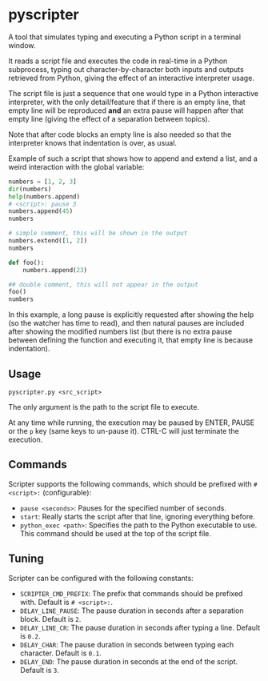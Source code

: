 # pyscripter

A tool that simulates typing and executing a Python script in a terminal window. 

It reads a script file and executes the code in real-time in a Python subprocess, typing out character-by-character both inputs and outputs retrieved from Python, giving the effect of an interactive interpreter usage.

The script file is just a sequence that one would type in a Python interactive interpreter, with the only detail/feature that if there is an empty line, that empty line will be reproduced **and** an extra pause will happen after that empty line (giving the effect of a separation between topics).

Note that after code blocks an empty line is also needed so that the interpreter knows that indentation is over, as usual.

Example of such a script that shows how to append and extend a list, and a weird interaction with the global variable:

```python
numbers = [1, 2, 3]
dir(numbers)
help(numbers.append)
# <script>: pause 3
numbers.append(45)
numbers

# simple comment, this will be shown in the output
numbers.extend([1, 2])
numbers

def foo():
    numbers.append(23)

## double comment, this will not appear in the output
foo()
numbers
```

In this example, a long pause is explicitly requested after showing the help (so the watcher has time to read), and then natural pauses are included after showing the modified numbers list (but there is no extra pause between defining the function and executing it, that empty line is because indentation).


## Usage

`pyscripter.py <src_script>`

The only argument is the path to the script file to execute.

At any time while running, the execution may be paused by ENTER, PAUSE or the `p` key (same keys to un-pause it). CTRL-C will just terminate the execution.


## Commands

Scripter supports the following commands, which should be prefixed with `# <script>:` (configurable):

- `pause <seconds>`: Pauses for the specified number of seconds.
- `start`: Really starts the script after that line, ignoring everything before.
- `python_exec <path>`: Specifies the path to the Python executable to use. This command should be used at the top of the script file.


## Tuning

Scripter can be configured with the following constants:

- `SCRIPTER_CMD_PREFIX`: The prefix that commands should be prefixed with. Default is `# <script>:`.
- `DELAY_LINE_PAUSE`: The pause duration in seconds after a separation block. Default is `2`.
- `DELAY_LINE_CR`: The pause duration in seconds after typing a line. Default is `0.2`.
- `DELAY_CHAR`: The pause duration in seconds between typing each character. Default is `0.1`.
- `DELAY_END`: The pause duration in seconds at the end of the script. Default is `3`.
